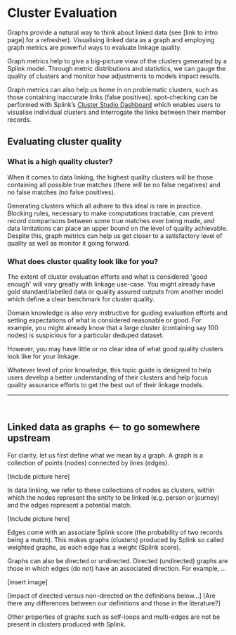 # Cluster Evaluation

Graphs provide a natural way to think about linked data (see [link to intro page] for a refresher). Visualising linked data as a graph and employing graph metrics are powerful ways to evaluate linkage quality.

Graph metrics help to give a big-picture view of the clusters generated by a Splink model. Through metric distributions and statistics, we can gauge the quality of clusters and monitor how adjustments to models impact results.
<!-- Insights gained can be used to refine linking strategies, leading to more accurate predictions. -->

Graph metrics can also help us home in on problematic clusters, such as those containing inaccurate links (false positives). spot-checking can be performed with Splink’s [Cluster Studio Dashboard]() which enables users to visualise individual clusters and interrogate the links between their member records.

<!-- For example, the distribution of cluster sizes can reveal outliers, such as very large clusters, that may require closer examination. -->
<!-- For example, the 'is bridge' metric (see below/name of section) can be a signaller of false positives.  -->

## Evaluating cluster quality

### What is a high quality cluster?

When it comes to data linking, the highest quality clusters will be those containing all possible true matches (there will be no false negatives) and no false matches (no false positives).

Generating clusters which all adhere to this ideal is rare in practice.
Blocking rules, necessary to make computations tractable, can prevent record comparisons between some true matches ever being made, and data limitations can place an upper bound on the level of quality achievable.
Despite this, graph metrics can help us get closer to a satisfactory level of quality as well as monitor it going forward.

### What does cluster quality look like for you?

The extent of cluster evaluation efforts and what is considered 'good enough' will vary greatly with linkage use-case.
You might already have gold standard/labelled data or quality assured outputs from another model which define a clear benchmark for cluster quality.

Domain knowledge is also very instructive for guiding evaluation efforts and setting expectations of what is considered reasonable or good. For example, you might already know that a large cluster (containing say 100 nodes) is suspicious for a particular deduped dataset.

However, you may have little or no clear idea of what good quality clusters look like for your linkage.

Whatever level of prior knowledge, this topic guide is designed to help users develop a better understanding of their clusters and help focus quality assurance efforts to get the best out of their linkage models.

<hr>
<br>

## Linked data as graphs <-- to go somewhere upstream

For clarity, let us first define what we mean by a graph. A graph is a collection of points (nodes) connected by lines (edges).

[Include picture here]

In data linking, we refer to these collections of nodes as clusters, within which the nodes represent the entity to be linked (e.g. person or journey) and the edges represent a potential match.

[Include picture here]

Edges come with an associate Splink score (the probability of two records being a match). This makes graphs (clusters) produced by Splink so called weighted graphs, as each edge has a weight (Splink score).

Graphs can also be directed or undirected. Directed (undirected) graphs are those in which edges (do not) have an associated direction. For example, ...

[insert image]

[Impact of directed versus non-directed on the definitions below...]
[Are there any differences between our definitions and those in the literature?]

Other properties of graphs such as self-loops and multi-edges are not be present in clusters produced with Splink.

